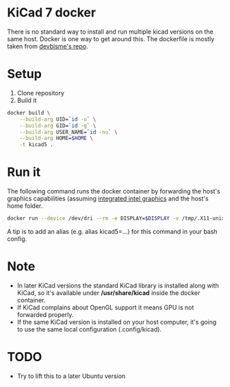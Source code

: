 # KiCad 7 docker
There is no standard way to install and run multiple kicad versions on the same host.
Docker is one way to get around this. The dockerfile is mostly taken from
[devbisme's repo](https://github.com/devbisme/docker_kicad).

# Setup
1. Clone repository
2. Build it
``` bash
docker build \
    --build-arg UID=`id -u` \
    --build-arg GID=`id -g` \
    --build-arg USER_NAME=`id -nu` \
    --build-arg HOME=$HOME \
    -t kicad5 .
```

# Run it
The following command runs the docker container by forwarding the host's graphics capabilities (assuming
[integrated intel graphics](https://www.reddit.com/r/docker/comments/10dsn6p/how_do_you_pass_amd_gpus_and_intel_gpus_through/) and the host's home folder.

``` bash
docker run --device /dev/dri --rm -e DISPLAY=$DISPLAY -v /tmp/.X11-unix:/tmp/.X11-unix -v $HOME:$HOME kicad5"
```

A tip is to add an alias (e.g. alias kicad5=...) for this command in your bash config.

# Note
* In later KiCad versions the standard KiCad library is installed along with KiCad, so it's available under
__/usr/share/kicad__ inside the docker container.
* If KiCad complains about OpenGL support it means GPU is not forwarded properly.
* If the same KiCad version is installed on your host computer, it's going to use the same local
configuration (.config/kicad).

# TODO
* Try to lift this to a later Ubuntu version
